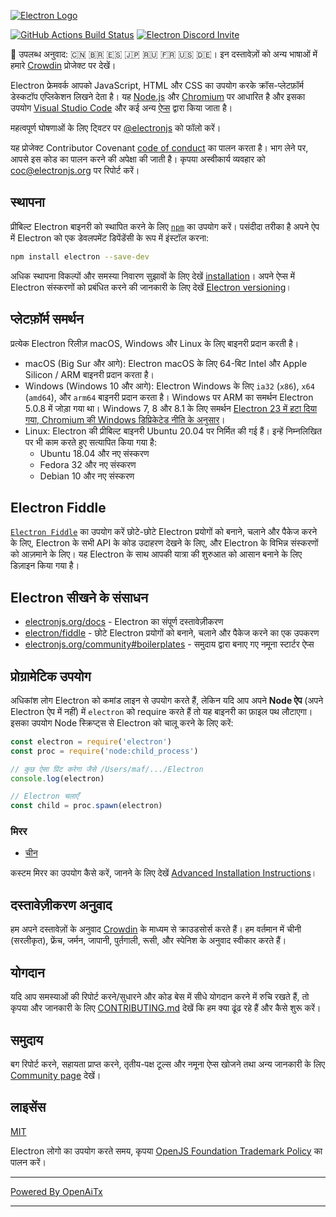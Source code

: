 [![Electron Logo](https://electronjs.org/images/electron-logo.svg)](https://electronjs.org)

[![GitHub Actions Build Status](https://github.com/electron/electron/actions/workflows/build.yml/badge.svg)](https://github.com/electron/electron/actions/workflows/build.yml)
[![Electron Discord Invite](https://img.shields.io/discord/745037351163527189?color=%237289DA&label=chat&logo=discord&logoColor=white)](https://discord.gg/electronjs)

:memo: उपलब्ध अनुवाद: 🇨🇳 🇧🇷 🇪🇸 🇯🇵 🇷🇺 🇫🇷 🇺🇸 🇩🇪।
इन दस्तावेज़ों को अन्य भाषाओं में हमारे [Crowdin](https://crowdin.com/project/electron) प्रोजेक्ट पर देखें।

Electron फ्रेमवर्क आपको JavaScript, HTML और CSS का उपयोग करके क्रॉस-प्लेटफ़ॉर्म डेस्कटॉप एप्लिकेशन लिखने देता है। यह [Node.js](https://nodejs.org/) और [Chromium](https://www.chromium.org) पर आधारित है और इसका उपयोग [Visual Studio Code](https://github.com/Microsoft/vscode/) और कई अन्य [ऐप्स](https://electronjs.org/apps) द्वारा किया जाता है।

महत्वपूर्ण घोषणाओं के लिए ट्विटर पर [@electronjs](https://twitter.com/electronjs) को फॉलो करें।

यह प्रोजेक्ट Contributor Covenant [code of conduct](https://github.com/electron/electron/tree/main/CODE_OF_CONDUCT.md) का पालन करता है। भाग लेने पर, आपसे इस कोड का पालन करने की अपेक्षा की जाती है। कृपया अस्वीकार्य व्यवहार को [coc@electronjs.org](mailto:coc@electronjs.org) पर रिपोर्ट करें।

## स्थापना

प्रीबिल्ट Electron बाइनरी को स्थापित करने के लिए [`npm`](https://docs.npmjs.com/) का उपयोग करें। पसंदीदा तरीका है अपने ऐप में Electron को एक डेवलपमेंट डिपेंडेंसी के रूप में इंस्टॉल करना:

```sh
npm install electron --save-dev
```

अधिक स्थापना विकल्पों और समस्या निवारण सुझावों के लिए देखें [installation](docs/tutorial/installation.md)। अपने ऐप्स में Electron संस्करणों को प्रबंधित करने की जानकारी के लिए देखें [Electron versioning](docs/tutorial/electron-versioning.md)।

## प्लेटफ़ॉर्म समर्थन

प्रत्येक Electron रिलीज़ macOS, Windows और Linux के लिए बाइनरी प्रदान करती है।

* macOS (Big Sur और आगे): Electron macOS के लिए 64-बिट Intel और Apple Silicon / ARM बाइनरी प्रदान करता है।
* Windows (Windows 10 और आगे): Electron Windows के लिए `ia32` (`x86`), `x64` (`amd64`), और `arm64` बाइनरी प्रदान करता है। Windows पर ARM का समर्थन Electron 5.0.8 में जोड़ा गया था। Windows 7, 8 और 8.1 के लिए समर्थन [Electron 23 में हटा दिया गया, Chromium की Windows डिप्रिकेटेड नीति के अनुसार](https://www.electronjs.org/blog/windows-7-to-8-1-deprecation-notice)।
* Linux: Electron की प्रीबिल्ट बाइनरी Ubuntu 20.04 पर निर्मित की गई हैं। इन्हें निम्नलिखित पर भी काम करते हुए सत्यापित किया गया है:
  * Ubuntu 18.04 और नए संस्करण
  * Fedora 32 और नए संस्करण
  * Debian 10 और नए संस्करण

## Electron Fiddle

[`Electron Fiddle`](https://github.com/electron/fiddle) का उपयोग करें छोटे-छोटे Electron प्रयोगों को बनाने, चलाने और पैकेज करने के लिए, Electron के सभी API के कोड उदाहरण देखने के लिए, और Electron के विभिन्न संस्करणों को आज़माने के लिए। यह Electron के साथ आपकी यात्रा की शुरुआत को आसान बनाने के लिए डिज़ाइन किया गया है।

## Electron सीखने के संसाधन

* [electronjs.org/docs](https://electronjs.org/docs) - Electron का संपूर्ण दस्तावेज़ीकरण
* [electron/fiddle](https://github.com/electron/fiddle) - छोटे Electron प्रयोगों को बनाने, चलाने और पैकेज करने का एक उपकरण
* [electronjs.org/community#boilerplates](https://electronjs.org/community#boilerplates) - समुदाय द्वारा बनाए गए नमूना स्टार्टर ऐप्स

## प्रोग्रामेटिक उपयोग

अधिकांश लोग Electron को कमांड लाइन से उपयोग करते हैं, लेकिन यदि आप अपने **Node ऐप** (अपने Electron ऐप में नहीं) में `electron` को require करते हैं तो यह बाइनरी का फ़ाइल पथ लौटाएगा। इसका उपयोग Node स्क्रिप्ट्स से Electron को चालू करने के लिए करें:

```javascript
const electron = require('electron')
const proc = require('node:child_process')

// कुछ ऐसा प्रिंट करेगा जैसे /Users/maf/.../Electron
console.log(electron)

// Electron चलाएँ
const child = proc.spawn(electron)
```

### मिरर

* [चीन](https://npmmirror.com/mirrors/electron/)

कस्टम मिरर का उपयोग कैसे करें, जानने के लिए देखें [Advanced Installation Instructions](https://www.electronjs.org/docs/latest/tutorial/installation#mirror)।

## दस्तावेज़ीकरण अनुवाद

हम अपने दस्तावेज़ों के अनुवाद [Crowdin](https://crowdin.com/project/electron) के माध्यम से क्राउडसोर्स करते हैं।
हम वर्तमान में चीनी (सरलीकृत), फ्रेंच, जर्मन, जापानी, पुर्तगाली, रूसी, और स्पेनिश के अनुवाद स्वीकार करते हैं।

## योगदान

यदि आप समस्याओं की रिपोर्ट करने/सुधारने और कोड बेस में सीधे योगदान करने में रुचि रखते हैं, तो कृपया और जानकारी के लिए [CONTRIBUTING.md](CONTRIBUTING.md) देखें कि हम क्या ढूंढ रहे हैं और कैसे शुरू करें।

## समुदाय

बग रिपोर्ट करने, सहायता प्राप्त करने, तृतीय-पक्ष टूल्स और नमूना ऐप्स खोजने तथा अन्य जानकारी के लिए [Community page](https://www.electronjs.org/community) देखें।

## लाइसेंस

[MIT](https://github.com/electron/electron/blob/main/LICENSE)

Electron लोगो का उपयोग करते समय, कृपया [OpenJS Foundation Trademark Policy](https://trademark-policy.openjsf.org/) का पालन करें।

---

[Powered By OpenAiTx](https://github.com/OpenAiTx/OpenAiTx)

---